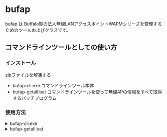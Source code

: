 # bufap

bufap は Buffalo製の法人無線LANアクセスポイントWAPMシリーズを管理するためのツールおよびクラスです。

## コマンドラインツールとしての使い方

### インストール
zipファイルを解凍する
* bufap-cli.exe コマンドラインツール本体
* bufap-getall.bat コマンドラインツールを使って無線APの情報をすべて取得するバッチプログラム

### 使用方法

<details>
<summary> bufap-cli.exe </summary>

```text
usage: bufap-cli.exe [-h] (--get-conf | --read-conf | --wireless-monitor | --client-monitor | --exec) [--host HOST] [--username USERNAME] [--password PASSWORD] [--infile INFILE] [--outfile OUTFILE] [--summarize {yes,no}]
                    [--column {user,default}] [--format {raw,text,dict,csv}] [--command COMMAND]

WAPMシリーズコンフィグツール

options:
  -h, --help            show this help message and exit
  --get-conf            設定を取得
  --read-conf           設定を読み込み
  --wireless-monitor    無線環境モニター
  --client-monitor      クライアントモニター
  --exec                コマンド実行の結果を取得
  --host HOST           ホストアドレス(IP)
  --username USERNAME   ユーザー名
  --password PASSWORD   パスワード
  --infile INFILE       設定ファイルのパス
  --outfile OUTFILE     出力先ファイルのパス
  --summarize {yes,no}  ユーザーが変更した部分のみ表示するかどうか
  --column {user,default}
                        出力するカラムを指定
  --format {raw,text,dict,csv}
                        設定ファイルの場合：raw(APの設定値そのまま),text(必要な情報に絞った表示),dict(辞書形式)
                        クライアントモニタ、無線環境モニタの場合：raw(APの出力そのまま。csv(CSV形式)
  --command COMMAND     exec コマンド指定時のコマンドを実行する
```
</details>

<details>
<summary> bufap-getall.bat </summary>

先頭に記載されているAPのアドレス、ユーザー名、パスワードを書き換えて実行すると、
バッチファイルのあるフォルダに outputフォルダを作成し以下のファイルが保存される。

* %HOST%-config.txt
* %HOST%-status.txt
* %HOST%-syslog.txt
* %HOST%-client.csv
* %HOST%-wireless.csv
  
```text
usage: bufap-getall.bat
```

| :warning: 無線環境モニタを実行するので端末が切断されます |
|--------------------------------------------------------|
</details>